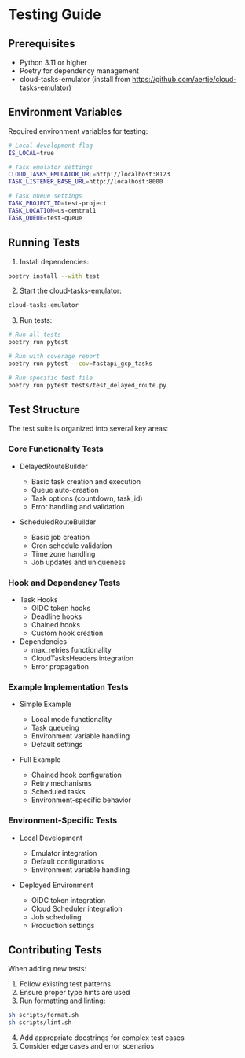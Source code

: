 # Testing Guide

## Prerequisites
- Python 3.11 or higher
- Poetry for dependency management
- cloud-tasks-emulator (install from https://github.com/aertje/cloud-tasks-emulator)

## Environment Variables
Required environment variables for testing:
```bash
# Local development flag
IS_LOCAL=true

# Task emulator settings
CLOUD_TASKS_EMULATOR_URL=http://localhost:8123
TASK_LISTENER_BASE_URL=http://localhost:8000

# Task queue settings
TASK_PROJECT_ID=test-project
TASK_LOCATION=us-central1
TASK_QUEUE=test-queue
```

## Running Tests

1. Install dependencies:
```bash
poetry install --with test
```

2. Start the cloud-tasks-emulator:
```bash
cloud-tasks-emulator
```

3. Run tests:
```bash
# Run all tests
poetry run pytest

# Run with coverage report
poetry run pytest --cov=fastapi_gcp_tasks

# Run specific test file
poetry run pytest tests/test_delayed_route.py
```

## Test Structure

The test suite is organized into several key areas:

### Core Functionality Tests
- DelayedRouteBuilder
  * Basic task creation and execution
  * Queue auto-creation
  * Task options (countdown, task_id)
  * Error handling and validation

- ScheduledRouteBuilder
  * Basic job creation
  * Cron schedule validation
  * Time zone handling
  * Job updates and uniqueness

### Hook and Dependency Tests
- Task Hooks
  * OIDC token hooks
  * Deadline hooks
  * Chained hooks
  * Custom hook creation
- Dependencies
  * max_retries functionality
  * CloudTasksHeaders integration
  * Error propagation

### Example Implementation Tests
- Simple Example
  * Local mode functionality
  * Task queueing
  * Environment variable handling
  * Default settings

- Full Example
  * Chained hook configuration
  * Retry mechanisms
  * Scheduled tasks
  * Environment-specific behavior

### Environment-Specific Tests
- Local Development
  * Emulator integration
  * Default configurations
  * Environment variable handling

- Deployed Environment
  * OIDC token integration
  * Cloud Scheduler integration
  * Job scheduling
  * Production settings

## Contributing Tests

When adding new tests:
1. Follow existing test patterns
2. Ensure proper type hints are used
3. Run formatting and linting:
```bash
sh scripts/format.sh
sh scripts/lint.sh
```
4. Add appropriate docstrings for complex test cases
5. Consider edge cases and error scenarios
